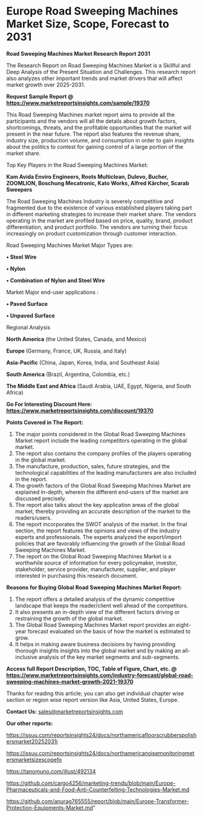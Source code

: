 # Europe Road Sweeping Machines Market Size, Scope, Forecast to 2031

<strong>Road Sweeping Machines Market Research Report 2031</strong>

The Research Report on Road Sweeping Machines Market is a Skillful and Deep Analysis of the Present Situation and Challenges. This research report also analyzes other important trends and market drivers that will affect market growth over 2025-2031.

<strong>Request Sample Report @ <a href=https://www.marketreportsinsights.com/sample/19370>https://www.marketreportsinsights.com/sample/19370</a></strong>

This Road Sweeping Machines market report aims to provide all the participants and the vendors will all the details about growth factors, shortcomings, threats, and the profitable opportunities that the market will present in the near future. The report also features the revenue share, industry size, production volume, and consumption in order to gain insights about the politics to contest for gaining control of a large portion of the market share.

Top Key Players in the Road Sweeping Machines Market:

<strong>Kam Avida Enviro Engineers, Roots Multiclean, Dulevo, Bucher, ZOOMLION, Boschung Mecatronic, Kato Works, Alfred Kärcher, Scarab Sweepers</strong>

The Road Sweeping Machines Industry is severely competitive and fragmented due to the existence of various established players taking part in different marketing strategies to increase their market share. The vendors operating in the market are profiled based on price, quality, brand, product differentiation, and product portfolio. The vendors are turning their focus increasingly on product customization through customer interaction.

Road Sweeping Machines Market Major Types are:

<strong>• Steel Wire

• Nylon

• Combination of Nylon and Steel Wire</strong>

Market Major end-user applications :

<strong>• Paved Surface

• Unpaved Surface</strong>

Regional Analysis

</u><strong><b>North America</b></strong> (the United States, Canada, and Mexico)

<strong><b>Europe </b></strong>(Germany, France, UK, Russia, and Italy)

<strong><b>Asia-Pacific</b></strong> (China, Japan, Korea, India, and Southeast Asia)

<strong><b>South America</b></strong> (Brazil, Argentina, Colombia, etc.)

<strong><b>The Middle East and Africa</b></strong> (Saudi Arabia, UAE, Egypt, Nigeria, and South Africa)

<strong>Go For Interesting Discount Here: <a href=https://www.marketreportsinsights.com/discount/19370>https://www.marketreportsinsights.com/discount/19370</a></strong>

<strong>Points Covered in The Report:</strong>
<ol>
  <li>The major points considered in the Global Road Sweeping Machines Market report include the leading competitors operating in the global market.</li>
  <li>The report also contains the company profiles of the players operating in the global market.</li>
  <li>The manufacture, production, sales, future strategies, and the technological capabilities of the leading manufacturers are also included in the report.</li>
  <li>The growth factors of the Global Road Sweeping Machines Market are explained in-depth, wherein the different end-users of the market are discussed precisely.</li>
  <li>The report also talks about the key application areas of the global market, thereby providing an accurate description of the market to the readers/users.</li>
  <li>The report incorporates the SWOT analysis of the market. In the final section, the report features the opinions and views of the industry experts and professionals. The experts analyzed the export/import policies that are favorably influencing the growth of the Global Road Sweeping Machines Market.</li>
  <li>The report on the Global Road Sweeping Machines Market is a worthwhile source of information for every policymaker, investor, stakeholder, service provider, manufacturer, supplier, and player interested in purchasing this research document.</li>
</ol>
<strong>Reasons for Buying Global Road Sweeping Machines Market Report:</strong>

<ol>
  <li>The report offers a detailed analysis of the dynamic competitive landscape that keeps the reader/client well ahead of the competitors.</li>
  <li>It also presents an in-depth view of the different factors driving or restraining the growth of the global market.</li>
  <li>The Global Road Sweeping Machines Market report provides an eight-year forecast evaluated on the basis of how the market is estimated to grow.</li>
  <li>It helps in making aware business decisions by having providing thorough insights insights into the global market and by making an all-inclusive analysis of the key market segments and sub-segments.</li>
</ol>
<strong>Access full Report Description, TOC, Table of Figure, Chart, etc. @ <a href=https://www.marketreportsinsights.com/industry-forecast/global-road-sweeping-machines-market-growth-2021-19370>https://www.marketreportsinsights.com/industry-forecast/global-road-sweeping-machines-market-growth-2021-19370</a></strong>


Thanks for reading this article; you can also get individual chapter wise section or region wise report version like Asia, United States, Europe.

<strong>Contact Us:</strong>
sales@marketreportsinsights.com

<strong>Our other reports:</strong>

<a href=https://issuu.com/reportsinsights24/docs/northamericafloorscrubberspolishersmarket20252031i>https://issuu.com/reportsinsights24/docs/northamericafloorscrubberspolishersmarket20252031i</a>

<a href=https://issuu.com/reportsinsights24/docs/northamericanoisemonitoringmetersmarketsizescopefo>https://issuu.com/reportsinsights24/docs/northamericanoisemonitoringmetersmarketsizescopefo</a>

<a href=https://tanomuno.com/illust/492134>https://tanomuno.com/illust/492134</a>

<a href=https://github.com/cargo4256/marketing-trends/blob/main/Europe-Pharmaceuticals-and-Food-Anti-Counterfeiting-Technologies-Market.md>https://github.com/cargo4256/marketing-trends/blob/main/Europe-Pharmaceuticals-and-Food-Anti-Counterfeiting-Technologies-Market.md</a>

<a href=https://github.com/anurag765555/report/blob/main/Europe-Transformer-Protection-Equipments-Market.md>https://github.com/anurag765555/report/blob/main/Europe-Transformer-Protection-Equipments-Market.md</a>"
